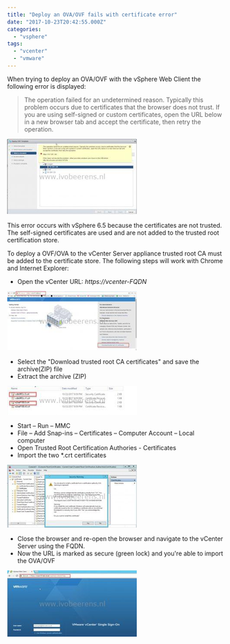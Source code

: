 ```yaml
---
title: "Deploy an OVA/OVF fails with certificate error"
date: "2017-10-23T20:42:55.000Z"
categories: 
  - "vsphere"
tags: 
  - "vcenter"
  - "vmware"
---
```


When trying to deploy an OVA/OVF with the vSphere Web Client the following error is displayed:

> The operation failed for an undetermined reason. Typically this problem occurs due to certificates that the browser does not trust. If you are using self-signed or custom certificates, open the URL below in a new browser tab and accept the certificate, then retry the operation.

[![](images/error-300x174.jpg)](https://www.ivobeerens.nl/wp-content/uploads/2017/10/error.jpg)

This error occurs with vSphere 6.5 because the certificates are not trusted. The self-signed certificates are used and are not added to the trusted root certification store.

To deploy a OVF/OVA to the vCenter Server appliance trusted root CA must be added to the certificate store. The following steps will work with Chrome and Internet Explorer:

- Open the vCenter URL: _https://vcenter-FQDN_

[![](images/2-300x137.jpg)](https://www.ivobeerens.nl/wp-content/uploads/2017/10/2.jpg)

- Select the "Download trusted root CA certificates" and save the archive(ZIP) file
- Extract the archive (ZIP)

[![](images/6-300x66.jpg)](https://www.ivobeerens.nl/wp-content/uploads/2017/10/6.jpg)

- Start – Run – MMC
- File – Add Snap-ins – Certificates – Computer Account – Local  computer
- Open Trusted Root Certification Authories - Certificates
- Import the two \*.crt certificates

[![](images/5-300x145.jpg)](https://www.ivobeerens.nl/wp-content/uploads/2017/10/5.jpg)

- Close the browser and re-open the browser and navigate to the vCenter Server using the FQDN.
- Now the URL is marked as secure (green lock) and you're able to import the OVA/OVF

[![](images/Green-300x153.jpg)](https://www.ivobeerens.nl/wp-content/uploads/2017/10/Green.jpg)
